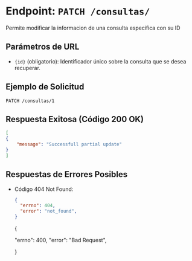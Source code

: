 # Endpoint: `PATCH /consultas/`

Permite modificar la informacion de una consulta especifica con su ID 

## Parámetros de URL
- `{id}` (obligatorio): Identificador único sobre la consulta que se desea recuperar.

## Ejemplo de Solicitud
```http
PATCH /consultas/1
```

## Respuesta Exitosa (Código 200 OK)
```json
[
{
    "message": "Successfull partial update"
}
]
```

## Respuestas de Errores Posibles
- Código 404 Not Found:

  ```json
  {
    "errno": 404,
    "error": "not_found",
  }
  ```

  {


    "errno": 400,
    "error": "Bad Request",

  }
  ``` 
